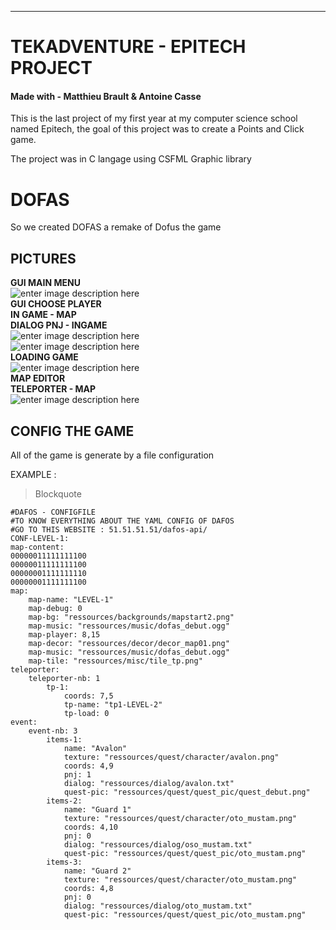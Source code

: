---

<h1 id="tekadventure---epitech-project">TEKADVENTURE - EPITECH PROJECT</h1>
<h4 id="tekadventure---epitech-project">Made with - Matthieu Brault & Antoine Casse</h4>

<p>This is the last project of my first year at my computer science school named Epitech, the goal of this project was to create a Points and Click game.</p>
<p>The project was in C langage using CSFML Graphic library</p>
<h1 id="dofas">DOFAS</h1>
<p>So we created DOFAS a remake of Dofus the game</p>
<h2 id="pictures">PICTURES</h2>
<p><strong>GUI MAIN MENU</strong><br>
<img src="https://lh3.googleusercontent.com/_dd4le1UskMjPCYTcRpEJDA8PGT3lRzfgp6wKAQzRGazmKdLwBJaX9NRObc-4GYnBugmoMNB2tOb" alt="enter image description here" title="Gui Main Menu"><br>
<strong>GUI CHOOSE PLAYER</strong><br>
<img src="https://lh3.googleusercontent.com/N_TNQOVqkv7fQjKuJx33s0n2vLNT96gf2TxgRl0E-lEcaZQ5g7xrU95HGJCKjMQIE4zgGWLLlOSZ" alt="" title="Option Playe"><br>
<strong>IN GAME - MAP</strong><br>
<img src="https://lh3.googleusercontent.com/NyCY-RRffXaCcu30SE6fHtNx0zDsc7W5laWC8npl8VaZC9xOavV3sdE2S1hTKkrFabvfAODxo8XU" alt="" title="Map in game"><br>
<strong>DIALOG  PNJ - INGAME</strong><br>
<img src="https://lh3.googleusercontent.com/ZL4bHgANFFZG-vtLi5E7uxoh2UDLhGnZo-LmVvx8M592sW4SF-qOzoix5VTs6iYJ6Q4XS09Dkorf" alt="enter image description here"><br>
<img src="https://lh3.googleusercontent.com/Km_QQgcUxkUxvj1MlSwxnDFdex29E1dY1Iw4OkDDUfZFEFuI6HUyy7dj3GCHSmM_hnQ8OX-np_0B" alt="enter image description here"><br>
<strong>LOADING GAME</strong><br>
<img src="https://lh3.googleusercontent.com/hwoxYunwoGX6BCAT9m3vcs2p8tX2fBQ0PNfl9L26q6OY6y9ALxtdDMBdG0uHFmM2_ivQ22zo3O_D" alt="enter image description here"><br>
<strong>MAP EDITOR</strong><br>
<img src="https://lh3.googleusercontent.com/gd3IZGRXBZOIvBJF1wbTDhcZBb5i1hMAc_ru6K33GTdmyCAUt_-wEdmxYBjvAYXX5AowHsW44ecL" alt="" title="MAP EDITOR"><br>
<strong>TELEPORTER - MAP</strong><br>
<img src="https://lh3.googleusercontent.com/8zM3wNvXnkr5M-D18QnL2w6O_C1Lk2B-Um5wzyEAwhXJDU3lWZ3zHlZioFtmqjG-gPJCxVg85auf" alt="enter image description here"></p>
<h2 id="config-the-game">CONFIG THE GAME</h2>
<p>All of the game is generate by a file configuration</p>
<p>EXAMPLE :</p>
<blockquote>
<p>Blockquote</p>
</blockquote>
<pre><code>#DAFOS - CONFIGFILE
#TO KNOW EVERYTHING ABOUT THE YAML CONFIG OF DAFOS
#GO TO THIS WEBSITE : 51.51.51.51/dafos-api/
CONF-LEVEL-1:
map-content:
00000011111111100
00000011111111100
00000001111111110
00000001111111100
map:
	map-name: "LEVEL-1"
	map-debug: 0
	map-bg: "ressources/backgrounds/mapstart2.png"
	map-music: "ressources/music/dofas_debut.ogg"
	map-player: 8,15
	map-decor: "ressources/decor/decor_map01.png"
	map-music: "ressources/music/dofas_debut.ogg"
	map-tile: "ressources/misc/tile_tp.png"
teleporter:
	teleporter-nb: 1
		tp-1:
			coords: 7,5
			tp-name: "tp1-LEVEL-2"
			tp-load: 0
event:
	event-nb: 3
		items-1:
			name: "Avalon"
			texture: "ressources/quest/character/avalon.png"
			coords: 4,9
			pnj: 1
			dialog: "ressources/dialog/avalon.txt"
			quest-pic: "ressources/quest/quest_pic/quest_debut.png"
		items-2:
			name: "Guard 1"
			texture: "ressources/quest/character/oto_mustam.png"
			coords: 4,10
			pnj: 0
			dialog: "ressources/dialog/oso_mustam.txt"
			quest-pic: "ressources/quest/quest_pic/oto_mustam.png"
		items-3:
			name: "Guard 2"
			texture: "ressources/quest/character/oto_mustam.png"
			coords: 4,8
			pnj: 0
			dialog: "ressources/dialog/oto_mustam.txt"
			quest-pic: "ressources/quest/quest_pic/oto_mustam.png"
</code></pre>

